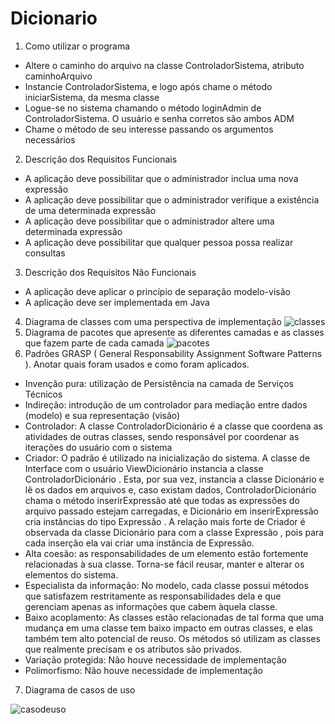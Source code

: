 # Dicionario
1. Como utilizar o programa
- Altere o caminho do arquivo na classe ControladorSistema,
atributo caminhoArquivo
- Instancie ControladorSistema, e logo após chame o método
iniciarSistema, da mesma classe
- Logue-se no sistema chamando o método loginAdmin de
ControladorSistema. O usuário e senha corretos são ambos ADM
- Chame o método de seu interesse passando os argumentos
necessários
2. Descrição dos Requisitos Funcionais
- A aplicação deve possibilitar que o administrador inclua uma nova
expressão
- A aplicação deve possibilitar que o administrador verifique a
existência de uma determinada expressão
- A aplicação deve possibilitar que o administrador altere uma
determinada expressão
- A aplicação deve possibilitar que qualquer pessoa possa realizar
consultas
3. Descrição dos Requisitos Não Funcionais
- A aplicação deve aplicar o princípio de separação modelo-visão
- A aplicação deve ser implementada em Java
4. Diagrama de classes com uma perspectiva de implementação
![classes](https://user-images.githubusercontent.com/40123806/41257632-e8218336-6da3-11e8-8b20-18029605893b.png)
5. Diagrama de pacotes que apresente as diferentes camadas e as classes que
fazem parte de cada camada
![pacotes](https://user-images.githubusercontent.com/40123806/41257661-1004a306-6da4-11e8-8b08-4d677eb80c83.jpg)
6. Padrões GRASP ( General Responsability Assignment Software Patterns ).
Anotar quais foram usados e como foram aplicados.
- Invenção pura: utilização de Persistência na camada de Serviços
Técnicos
- Indireção: introdução de um controlador para mediação entre dados
(modelo) e sua representação (visão)
- Controlador: A classe ControladorDicionário é a classe que
coordena as atividades de outras classes, sendo responsável por
coordenar as iterações do usuário com o sistema
- Criador: O padrão é utilizado na inicialização do sistema. A classe
de Interface com o usuário ViewDicionário instancia a classe
ControladorDicionário . Esta, por sua vez, instancia a classe
Dicionário e lê os dados em arquivos e, caso existam dados,
ControladorDicionário chama o método inserirExpressão até que
todas as expressões do arquivo passado estejam carregadas, e
Dicionário em inserirExpressão cria instâncias do tipo Expressão .
A relação mais forte de Criador é observada da classe Dicionário
para com a classe Expressão , pois para cada inserção ela vai criar
uma instância de Expressão.
- Alta coesão: as responsabilidades de um elemento estão fortemente
relacionadas à sua classe. Torna-se fácil reusar, manter e alterar os
elementos do sistema.
- Especialista da informação: No modelo, cada classe possui
métodos que satisfazem restritamente as responsabilidades dela e
que gerenciam apenas as informações que cabem àquela classe.
- Baixo acoplamento: As classes estão relacionadas de tal forma que
uma mudança em uma classe tem baixo impacto em outras classes,
e elas também tem alto potencial de reuso. Os métodos só utilizam
as classes que realmente precisam e os atributos são privados.
- Variação protegida: Não houve necessidade de implementação
- Polimorfismo: Não houve necessidade de implementação
7. Diagrama de casos de uso


 ![casodeuso](https://user-images.githubusercontent.com/40123806/41257703-3b16da1e-6da4-11e8-997c-999005cc0954.jpg)
